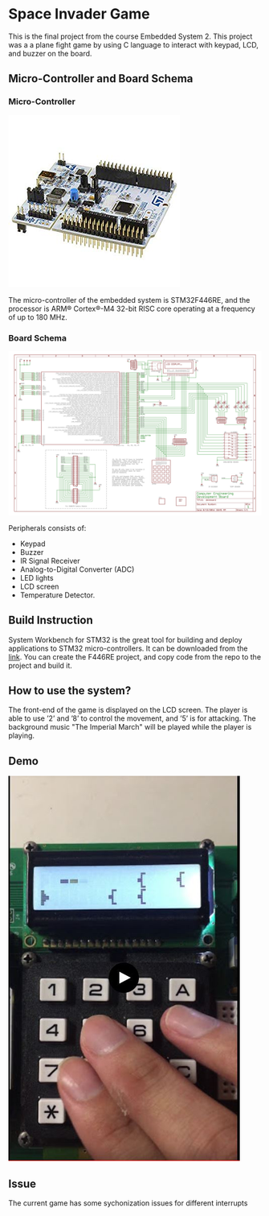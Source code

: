 # Space Invader Game

This is the final project from the course Embedded System 2. This project was a a plane fight game by using C language to interact with keypad, LCD, and buzzer on the board.

## Micro-Controller and Board Schema

### Micro-Controller

![Micro-Controller](STM32F446RE.jpg)

The micro-controller of the embedded system is STM32F446RE, and the processor is ARM® Cortex®-M4 32-bit RISC core operating at a frequency of up to 180 MHz.

### Board Schema

![Board Schema](devboard_schematic_V1.jpg)

Peripherals consists of:

* Keypad
* Buzzer
* IR Signal Receiver
* Analog-to-Digital Converter (ADC)
* LED lights
* LCD screen
* Temperature Detector.

## Build Instruction

System Workbench for STM32 is the great tool for building and deploy applications to STM32 micro-controllers. It can be downloaded from the [link](https://www.openstm32.org/Downloading+the+System+Workbench+for+STM32+installer?structure=Documentation). You can create the F446RE project, and copy code from the repo to the project and build it.

## How to use the system?

The front-end of the game is displayed on the LCD screen. The player is able to use ’2’ and ’8’ to control the movement, and ’5’ is for attacking. The background music "The Imperial March" will be played while the player is playing.

## Demo

[![demo](screenshots/demo_cover.jpg)](https://drive.google.com/file/d/1OJ1pzoZ7NcVx8ZGvRSdzdsEXeaiMG7q8/view?usp=sharing)

## Issue

The current game has some sychonization issues for different interrupts
